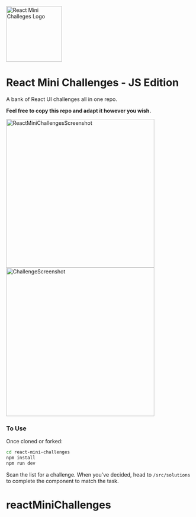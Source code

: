 <img width=150px height=150px alt="React Mini Challeges Logo" src="https://github.com/josephclander/react-mini-challenges/assets/19231569/5288fb62-9209-4f5d-ba3c-006803c4f5b3" />

# React Mini Challenges - JS Edition

A bank of React UI challenges all in one repo.

**Feel free to copy this repo and adapt it however you wish.**

<img width="400" alt="ReactMiniChallengesScreenshot" src="https://github.com/josephclander/react-mini-challenges/assets/19231569/ec25d348-82a4-4dce-be34-df95ead5183e">

<img width="400" alt="ChallengeScreenshot" src="https://github.com/josephclander/react-mini-challenges/assets/19231569/19f1d289-b2fc-44de-ada8-df4e91426050">


### To Use

Once cloned or forked:

```bash
cd react-mini-challenges
npm install
npm run dev
```

Scan the list for a challenge.
When you've decided, head to `/src/solutions` to complete the component to match the task.
# reactMiniChallenges
